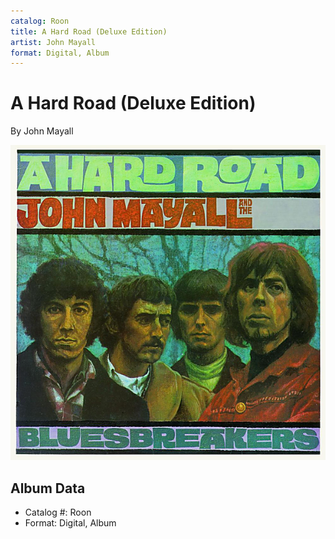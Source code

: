 ```yaml
---
catalog: Roon
title: A Hard Road (Deluxe Edition)
artist: John Mayall
format: Digital, Album
---
```


# A Hard Road (Deluxe Edition)

By John Mayall

![](../../assets/albumcovers/John_Mayall-A_Hard_Road_Deluxe_Edition.png)

## Album Data

- Catalog #: Roon
- Format: Digital, Album

